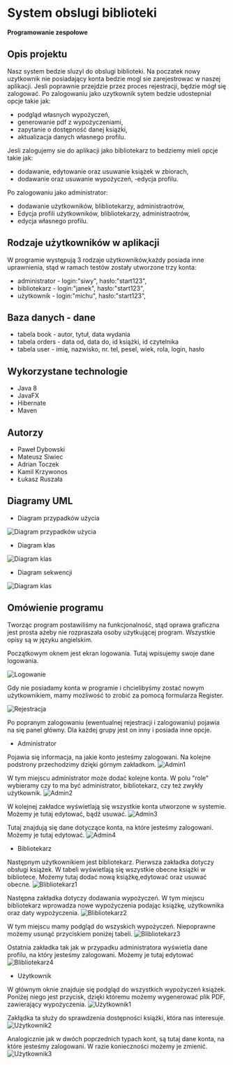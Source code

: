 # System obslugi biblioteki
**Programowanie zespołowe**


## Opis projektu  

Nasz system bedzie sluzyl do obslugi biblioteki. 
Na poczatek nowy uzytkownik nie posiadający konta bedzie mogl sie zarejestrowac w naszej aplikacji. Jesli poprawnie przejdzie przez proces rejestracji, będzie mógł się zalogować. Po zalogowaniu jako uzytkownik sytem bedzie udostepnial opcje takie jak:
- podgląd własnych wypożyczeń,
- generowanie pdf z wypożyczeniami,
- zapytanie o dostępność danej książki,
- aktualizacja danych własnego profilu.


Jesli zalogujemy sie do aplikacji jako bibliotekarz to bedziemy mieli opcje takie jak: 
- dodawanie, edytowanie oraz usuwanie książek w zbiorach,
- dodawanie oraz usuwanie wypożyczeń,
-edycja profilu.

Po zalogowaniu jako administrator:
- dodawanie użytkowników, blibliotekarzy, administraotrów,
- Edycja profili użytkowników, blibliotekarzy, administraotrów,
- edycja własnego profilu.

## Rodzaje użytkowników w aplikacji
W programie występują 3 rodzaje użytkowników,każdy posiada inne uprawnienia, stąd w ramach testów zostały utworzone trzy konta:
* administrator - login:"siwy", hasło:"start123", 
* bibliotekarz - login:"janek", hasło:"start123", 
* użytkownik - login:"michu", hasło:"start123", 

## Baza danych - dane
* tabela book - autor, tytuł, data wydania
* tabela orders - data od, data do, id książki, id czytelnika
* tabela user - imię, nazwisko, nr. tel, pesel, wiek, rola, login, hasło

## Wykorzystane technologie
* Java 8
* JavaFX
* Hibernate
* Maven

## Autorzy
* Paweł Dybowski
* Mateusz Siwiec
* Adrian Toczek
* Kamil Krzywonos
* Łukasz Ruszała

## Diagramy UML
* Diagram przypadków użycia

![Diagram przypadków użycia](https://github.com/mateusz-siwiec/Library-managament---Inf-III-zaoczne-2019/blob/master/UML/diagram%20przypadk%C3%B3w.jpg)

* Diagram klas

![Diagram klas](https://github.com/mateusz-siwiec/Library-managament---Inf-III-zaoczne-2019/blob/master/UML/diagramklasv2.JPG)

* Diagram sekwencji

![Diagram klas](https://github.com/mateusz-siwiec/Library-managament---Inf-III-zaoczne-2019/blob/master/UML/sekwencji.JPG)


## Omówienie programu

Tworząc program postawiliśmy na funkcjonalność, stąd oprawa graficzna jest prosta ażeby nie rozpraszała osoby użytkującej program. Wszystkie opisy są w języku angielskim.

Początkowym oknem jest ekran logowania. Tutaj wpisujemy swoje dane logowania.

![Logowanie](https://github.com/mateusz-siwiec/Library-managament---Inf-III-zaoczne-2019/blob/master/images/logowanie.PNG)

Gdy nie posiadamy konta w programie i chcielibyśmy zostać nowym użytkownikiem, mamy możliwość to zrobić za pomocą formularza Register.

![Rejestracja](https://github.com/mateusz-siwiec/Library-managament---Inf-III-zaoczne-2019/blob/master/images/rejestracja.PNG)

Po popranym zalogowaniu (ewentualnej rejestracji i zalogowaniu) pojawia na się panel główny. Dla każdej grupy jest on inny i posiada inne opcje.

* Administrator

Pojawia się informacja, na jakie konto jesteśmy zalogowani. Na kolejne podstrony przechodzimy dzięki górnym zakładkom.
![Admin1](https://github.com/mateusz-siwiec/Library-managament---Inf-III-zaoczne-2019/blob/master/images/admin1.PNG)

W tym miejscu administrator może dodać kolejne konta. W polu "role" wybieramy czy to ma być administrator, bibliotekarz, czy też zwykły użytkownik.
![Admin2](https://github.com/mateusz-siwiec/Library-managament---Inf-III-zaoczne-2019/blob/master/images/admin2.PNG)

W kolejnej zakładce wyświetlają się wszystkie konta utworzone w systemie. Możemy je tutaj edytować, bądź usuwać.
![Admin3](https://github.com/mateusz-siwiec/Library-managament---Inf-III-zaoczne-2019/blob/master/images/admin3.PNG)

Tutaj znajdują się dane dotyczące konta, na które jesteśmy zalogowani. Możemy je tutaj edytować.
![Admin4](https://github.com/mateusz-siwiec/Library-managament---Inf-III-zaoczne-2019/blob/master/images/admin4.PNG)

* Bibliotekarz

Następnym użytkownikiem jest bibliotekarz. Pierwsza zakładka dotyczy obsługi książek. W tabeli wyświetlają się wszystkie obecne książki w bibliotece. Możemy tutaj dodać nową książkę,edytować oraz usuwać obecne.
![Blibliotekarz1](https://github.com/mateusz-siwiec/Library-managament---Inf-III-zaoczne-2019/blob/master/images/bibliotekarz1.PNG)

Następna zakładka dotyczy dodawania wypożyczeń. W tym miejscu bibliotekarz wprowadza nowe wypożyczenia podając książkę, użytkownika oraz daty wypożyczenia.
![Blibliotekarz2](https://github.com/mateusz-siwiec/Library-managament---Inf-III-zaoczne-2019/blob/master/images/bibliotekarz2.PNG)

W tym miejscu mamy podgląd do wszyskich wypożyczeń. Niepoprawne możemy usunąć przyciskiem poniżej tabeli.
![Blibliotekarz3](https://github.com/mateusz-siwiec/Library-managament---Inf-III-zaoczne-2019/blob/master/images/bibliotekarz3.PNG)

Ostatnia zakładka tak jak w przypadku administratora wyświetla dane profilu, na który jesteśmy zalogowani. Możemy je tutaj edytować
![Blibliotekarz4](https://github.com/mateusz-siwiec/Library-managament---Inf-III-zaoczne-2019/blob/master/images/bibliotekarz4.PNG)

* Użytkownik

W głównym oknie znajduje się podgląd do wszystkich wypożyczeń książek. Poniżej niego jest przycisk, dzięki któremu możemy wygenerować plik PDF, zawierający wypożyczenia.
![Użytkownik1](https://github.com/mateusz-siwiec/Library-managament---Inf-III-zaoczne-2019/blob/master/images/user1.PNG)

Zakłądka ta służy do sprawdzenia dostępności książki, która nas interesuje.
![Użytkownik2](https://github.com/mateusz-siwiec/Library-managament---Inf-III-zaoczne-2019/blob/master/images/user2.PNG)

Analogicznie jak w dwóch poprzednich typach kont, są tutaj dane konta, na które jesteśmy zalogowani. W razie konieczności możemy je zmienić.
![Użytkownik3](https://github.com/mateusz-siwiec/Library-managament---Inf-III-zaoczne-2019/blob/master/images/user3.PNG)







